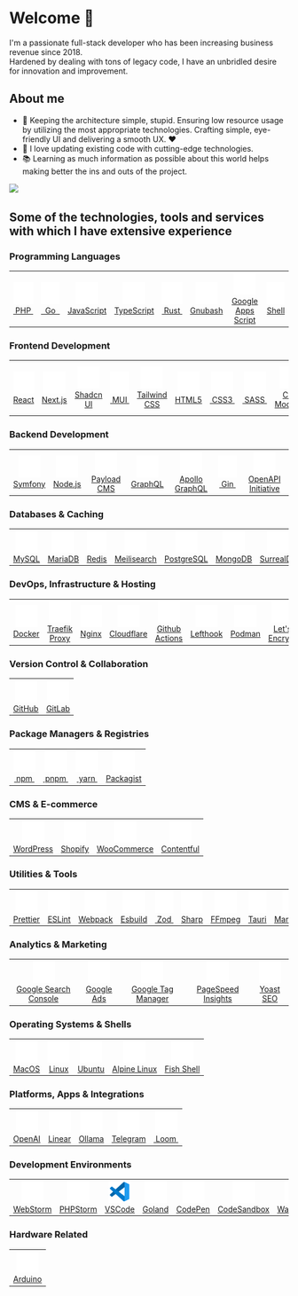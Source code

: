 # Welcome 👋

I'm a passionate full-stack developer who has been increasing business revenue since 2018. <br/>Hardened by dealing with tons of legacy code, I have an unbridled desire for innovation and improvement.

## About me
- 🎯 Keeping the architecture simple, stupid. Ensuring low resource usage by utilizing the most appropriate technologies. Crafting simple, eye-friendly UI and delivering a smooth UX. ❤️
- 🎲 I love updating existing code with cutting-edge technologies.
- 📚  Learning as much information as possible about this world helps making better the ins and outs of the project.

<picture>
   <source srcset="https://github-readme-stats.vercel.app/api?username=l-you&show_icons=true&hide=stars&show=reviews,discussions_started,discussions_answered,prs_merged,prs_merged_percentage&include_all_commits=true" media="(prefers-color-scheme: light)">
  <img src="https://github-readme-stats.vercel.app/api?username=l-you&show_icons=true&hide=stars&show=reviews,discussions_started,discussions_answered,prs_merged,prs_merged_percentage&include_all_commits=true&theme=dark" />

</picture>

## Some of the technologies, tools and services with which I have extensive experience

### Programming Languages

<table><tbody><tr>
<td align="center" valign="middle">
				 <a href="https://www.php.net/" target="_blank" align="center" rel="noopener noreferrer"><img height="40" width="40" src="./icons/php.svg" alt="PHP" title="PHP"/></a><br/>
				<a href="https://www.php.net/" target="_blank" align="center" rel="noopener noreferrer">&nbsp;PHP&nbsp;</a>
</td>
<td align="center" valign="middle">
				 <a href="https://go.dev/" target="_blank" align="center" rel="noopener noreferrer"><img height="40" width="40" src="./icons/go.svg" alt="Go" title="Go"/></a><br/>
				<a href="https://go.dev/" target="_blank" align="center" rel="noopener noreferrer">&nbsp;&nbsp;Go&nbsp;&nbsp;</a>
</td>
<td align="center" valign="middle">
				 <a href="https://developer.mozilla.org/en-US/docs/Web/JavaScript" target="_blank" align="center" rel="noopener noreferrer"><img height="40" width="40" src="./icons/javascript.svg" alt="JavaScript" title="JavaScript"/></a><br/>
				<a href="https://developer.mozilla.org/en-US/docs/Web/JavaScript" target="_blank" align="center" rel="noopener noreferrer">JavaScript</a>
</td>
<td align="center" valign="middle">
				 <a href="https://www.typescriptlang.org/" target="_blank" align="center" rel="noopener noreferrer"><img height="40" width="40" src="./icons/typescript.svg" alt="TypeScript" title="TypeScript"/></a><br/>
				<a href="https://www.typescriptlang.org/" target="_blank" align="center" rel="noopener noreferrer">TypeScript</a>
</td>
<td align="center" valign="middle">
				 <a href="https://www.rust-lang.org/" target="_blank" align="center" rel="noopener noreferrer"><img height="40" width="40" src="./icons/rust.svg" alt="Rust" title="Rust"/></a><br/>
				<a href="https://www.rust-lang.org/" target="_blank" align="center" rel="noopener noreferrer">&nbsp;Rust&nbsp;</a>
</td>
<td align="center" valign="middle">
				 <a href="https://www.gnu.org/software/bash/" target="_blank" align="center" rel="noopener noreferrer"><img height="40" width="40" src="./icons/gnubash.svg" alt="Gnubash" title="Gnubash"/></a><br/>
				<a href="https://www.gnu.org/software/bash/" target="_blank" align="center" rel="noopener noreferrer">Gnubash</a>
</td>
<td align="center" valign="middle">
				 <a href="https://developers.google.com/apps-script" target="_blank" align="center" rel="noopener noreferrer"><img height="40" width="40" src="./icons/googleappsscript.svg" alt="Google Apps Script" title="Google Apps Script"/></a><br/>
				<a href="https://developers.google.com/apps-script" target="_blank" align="center" rel="noopener noreferrer">Google Apps Script</a>
</td>
<td align="center" valign="middle">
				 <a href="https://en.wikipedia.org/wiki/Unix_shell" target="_blank" align="center" rel="noopener noreferrer"><img height="40" width="40" src="./icons/shell.svg" alt="Shell" title="Shell"/></a><br/>
				<a href="https://en.wikipedia.org/wiki/Unix_shell" target="_blank" align="center" rel="noopener noreferrer">Shell</a>
</td>
</tr></tbody></table>

### Frontend Development

<table><tbody><tr>
<td align="center" valign="middle">
				 <a href="https://react.dev/" target="_blank" align="center" rel="noopener noreferrer"><img height="40" width="40" src="./icons/react.svg" alt="React" title="React"/></a><br/>
				<a href="https://react.dev/" target="_blank" align="center" rel="noopener noreferrer">React</a>
</td>
<td align="center" valign="middle">
				 <a href="https://nextjs.org/" target="_blank" align="center" rel="noopener noreferrer"><img height="40" width="40" src="./icons/nextdotjs.svg" alt="Next.js" title="Next.js"/></a><br/>
				<a href="https://nextjs.org/" target="_blank" align="center" rel="noopener noreferrer">Next.js</a>
</td>
<td align="center" valign="middle">
				 <a href="https://ui.shadcn.dev/" target="_blank" align="center" rel="noopener noreferrer"><img height="40" width="40" src="./icons/shadcnui.svg" alt="Shadcn UI" title="Shadcn UI"/></a><br/>
				<a href="https://ui.shadcn.dev/" target="_blank" align="center" rel="noopener noreferrer">Shadcn UI</a>
</td>
<td align="center" valign="middle">
				 <a href="https://mui.com/" target="_blank" align="center" rel="noopener noreferrer"><img height="40" width="40" src="./icons/mui.svg" alt="MUI" title="MUI"/></a><br/>
				<a href="https://mui.com/" target="_blank" align="center" rel="noopener noreferrer">&nbsp;MUI&nbsp;</a>
</td>
<td align="center" valign="middle">
				 <a href="https://tailwindcss.com/" target="_blank" align="center" rel="noopener noreferrer"><img height="40" width="40" src="./icons/tailwindcss.svg" alt="Tailwind CSS" title="Tailwind CSS"/></a><br/>
				<a href="https://tailwindcss.com/" target="_blank" align="center" rel="noopener noreferrer">Tailwind CSS</a>
</td>
<td align="center" valign="middle">
				 <a href="https://developer.mozilla.org/en-US/docs/Web/Guide/HTML/HTML5" target="_blank" align="center" rel="noopener noreferrer"><img height="40" width="40" src="./icons/html5.svg" alt="HTML5" title="HTML5"/></a><br/>
				<a href="https://developer.mozilla.org/en-US/docs/Web/Guide/HTML/HTML5" target="_blank" align="center" rel="noopener noreferrer">HTML5</a>
</td>
<td align="center" valign="middle">
				 <a href="https://developer.mozilla.org/en-US/docs/Web/CSS" target="_blank" align="center" rel="noopener noreferrer"><img height="40" width="40" src="./icons/css3.svg" alt="CSS3" title="CSS3"/></a><br/>
				<a href="https://developer.mozilla.org/en-US/docs/Web/CSS" target="_blank" align="center" rel="noopener noreferrer">&nbsp;CSS3&nbsp;</a>
</td>
<td align="center" valign="middle">
				 <a href="https://sass-lang.com/" target="_blank" align="center" rel="noopener noreferrer"><img height="40" width="40" src="./icons/sass.svg" alt="SASS" title="SASS"/></a><br/>
				<a href="https://sass-lang.com/" target="_blank" align="center" rel="noopener noreferrer">&nbsp;SASS&nbsp;</a>
</td>
<td align="center" valign="middle">
				 <a href="https://github.com/css-modules/css-modules" target="_blank" align="center" rel="noopener noreferrer"><img height="40" width="40" src="./icons/cssmodules.svg" alt="CSS Modules" title="CSS Modules"/></a><br/>
				<a href="https://github.com/css-modules/css-modules" target="_blank" align="center" rel="noopener noreferrer">CSS Modules</a>
</td>
<td align="center" valign="middle">
				 <a href="https://purgecss.com/" target="_blank" align="center" rel="noopener noreferrer"><img height="40" width="40" src="./icons/purgecss.svg" alt="PurgeCSS" title="PurgeCSS"/></a><br/>
				<a href="https://purgecss.com/" target="_blank" align="center" rel="noopener noreferrer">PurgeCSS</a>
</td>
<td align="center" valign="middle">
				 <a href="https://postcss.org/" target="_blank" align="center" rel="noopener noreferrer"><img height="40" width="40" src="./icons/postcss.svg" alt="PostCSS" title="PostCSS"/></a><br/>
				<a href="https://postcss.org/" target="_blank" align="center" rel="noopener noreferrer">PostCSS</a>
</td>
<td align="center" valign="middle">
				 <a href="https://github.com/postcss/autoprefixer" target="_blank" align="center" rel="noopener noreferrer"><img height="40" width="40" src="./icons/autoprefixer.svg" alt="Autoprefixer" title="Autoprefixer"/></a><br/>
				<a href="https://github.com/postcss/autoprefixer" target="_blank" align="center" rel="noopener noreferrer">Autoprefixer</a>
</td>
<td align="center" valign="middle">
				 <a href="https://web.dev/progressive-web-apps/" target="_blank" align="center" rel="noopener noreferrer"><img height="40" width="40" src="./icons/pwa.svg" alt="PWA" title="PWA"/></a><br/>
				<a href="https://web.dev/progressive-web-apps/" target="_blank" align="center" rel="noopener noreferrer">&nbsp;PWA&nbsp;</a>
</td>
<td align="center" valign="middle">
				 <a href="https://react-hook-form.com/" target="_blank" align="center" rel="noopener noreferrer"><img height="40" width="40" src="./icons/reacthookform.svg" alt="React Hook Form" title="React Hook Form"/></a><br/>
				<a href="https://react-hook-form.com/" target="_blank" align="center" rel="noopener noreferrer">React Hook Form</a>
</td>
<td align="center" valign="middle">
				 <a href="https://lucide.dev/" target="_blank" align="center" rel="noopener noreferrer"><img height="40" width="40" src="./icons/lucide.svg" alt="Lucide Icons" title="Lucide Icons"/></a><br/>
				<a href="https://lucide.dev/" target="_blank" align="center" rel="noopener noreferrer">Lucide Icons</a>
</td>
<td align="center" valign="middle">
				 <a href="https://simpleicons.org/" target="_blank" align="center" rel="noopener noreferrer"><img height="40" width="40" src="./icons/simpleicons.svg" alt="Simple Icons" title="Simple Icons"/></a><br/>
				<a href="https://simpleicons.org/" target="_blank" align="center" rel="noopener noreferrer">Simple Icons</a>
</td>
</tr></tbody></table>

### Backend Development

<table><tbody><tr>
<td align="center" valign="middle">
				 <a href="https://symfony.com/" target="_blank" align="center" rel="noopener noreferrer"><img height="40" width="40" src="./icons/symfony.svg" alt="Symfony" title="Symfony"/></a><br/>
				<a href="https://symfony.com/" target="_blank" align="center" rel="noopener noreferrer">Symfony</a>
</td>
<td align="center" valign="middle">
				 <a href="https://nodejs.org/" target="_blank" align="center" rel="noopener noreferrer"><img height="40" width="40" src="./icons/nodedotjs.svg" alt="Node.js" title="Node.js"/></a><br/>
				<a href="https://nodejs.org/" target="_blank" align="center" rel="noopener noreferrer">Node.js</a>
</td>
<td align="center" valign="middle">
				 <a href="https://payloadcms.com/" target="_blank" align="center" rel="noopener noreferrer"><img height="40" width="40" src="./icons/payloadcms.svg" alt="Payload CMS" title="Payload CMS"/></a><br/>
				<a href="https://payloadcms.com/" target="_blank" align="center" rel="noopener noreferrer">Payload CMS</a>
</td>
<td align="center" valign="middle">
				 <a href="https://graphql.org/" target="_blank" align="center" rel="noopener noreferrer"><img height="40" width="40" src="./icons/graphql.svg" alt="GraphQL" title="GraphQL"/></a><br/>
				<a href="https://graphql.org/" target="_blank" align="center" rel="noopener noreferrer">GraphQL</a>
</td>
<td align="center" valign="middle">
				 <a href="https://www.apollographql.com/" target="_blank" align="center" rel="noopener noreferrer"><img height="40" width="40" src="./icons/apollographql.svg" alt="Apollo GraphQL" title="Apollo GraphQL"/></a><br/>
				<a href="https://www.apollographql.com/" target="_blank" align="center" rel="noopener noreferrer">Apollo GraphQL</a>
</td>
<td align="center" valign="middle">
				 <a href="https://gin-gonic.com/" target="_blank" align="center" rel="noopener noreferrer"><img height="40" width="40" src="./icons/gin.svg" alt="Gin" title="Gin"/></a><br/>
				<a href="https://gin-gonic.com/" target="_blank" align="center" rel="noopener noreferrer">&nbsp;Gin&nbsp;</a>
</td>
<td align="center" valign="middle">
				 <a href="https://www.openapis.org/" target="_blank" align="center" rel="noopener noreferrer"><img height="40" width="40" src="./icons/openapiinitiative.svg" alt="OpenAPI Initiative" title="OpenAPI Initiative"/></a><br/>
				<a href="https://www.openapis.org/" target="_blank" align="center" rel="noopener noreferrer">OpenAPI Initiative</a>
</td>
</tr></tbody></table>

### Databases & Caching

<table><tbody><tr>
<td align="center" valign="middle">
				 <a href="https://www.mysql.com/" target="_blank" align="center" rel="noopener noreferrer"><img height="40" width="40" src="./icons/mysql.svg" alt="MySQL" title="MySQL"/></a><br/>
				<a href="https://www.mysql.com/" target="_blank" align="center" rel="noopener noreferrer">MySQL</a>
</td>
<td align="center" valign="middle">
				 <a href="https://mariadb.org/" target="_blank" align="center" rel="noopener noreferrer"><img height="40" width="40" src="./icons/mariadb.svg" alt="MariaDB" title="MariaDB"/></a><br/>
				<a href="https://mariadb.org/" target="_blank" align="center" rel="noopener noreferrer">MariaDB</a>
</td>
<td align="center" valign="middle">
				 <a href="https://redis.io/" target="_blank" align="center" rel="noopener noreferrer"><img height="40" width="40" src="./icons/redis.svg" alt="Redis" title="Redis"/></a><br/>
				<a href="https://redis.io/" target="_blank" align="center" rel="noopener noreferrer">Redis</a>
</td>
<td align="center" valign="middle">
				 <a href="https://www.meilisearch.com/" target="_blank" align="center" rel="noopener noreferrer"><img height="40" width="40" src="./icons/meilisearch.svg" alt="Meilisearch" title="Meilisearch"/></a><br/>
				<a href="https://www.meilisearch.com/" target="_blank" align="center" rel="noopener noreferrer">Meilisearch</a>
</td>
<td align="center" valign="middle">
				 <a href="https://www.postgresql.org/" target="_blank" align="center" rel="noopener noreferrer"><img height="40" width="40" src="./icons/postgresql.svg" alt="PostgreSQL" title="PostgreSQL"/></a><br/>
				<a href="https://www.postgresql.org/" target="_blank" align="center" rel="noopener noreferrer">PostgreSQL</a>
</td>
<td align="center" valign="middle">
				 <a href="https://www.mongodb.com/" target="_blank" align="center" rel="noopener noreferrer"><img height="40" width="40" src="./icons/mongodb.svg" alt="MongoDB" title="MongoDB"/></a><br/>
				<a href="https://www.mongodb.com/" target="_blank" align="center" rel="noopener noreferrer">MongoDB</a>
</td>
<td align="center" valign="middle">
				 <a href="https://surrealdb.com/" target="_blank" align="center" rel="noopener noreferrer"><img height="40" width="40" src="./icons/surrealdb.svg" alt="SurrealDB" title="SurrealDB"/></a><br/>
				<a href="https://surrealdb.com/" target="_blank" align="center" rel="noopener noreferrer">SurrealDB</a>
</td>
<td align="center" valign="middle">
				 <a href="https://supabase.com/" target="_blank" align="center" rel="noopener noreferrer"><img height="40" width="40" src="./icons/supabase.svg" alt="Supabase" title="Supabase"/></a><br/>
				<a href="https://supabase.com/" target="_blank" align="center" rel="noopener noreferrer">Supabase</a>
</td>
<td align="center" valign="middle">
				 <a href="https://www.phpmyadmin.net/" target="_blank" align="center" rel="noopener noreferrer"><img height="40" width="40" src="./icons/phpmyadmin.svg" alt="phpMyAdmin" title="phpMyAdmin"/></a><br/>
				<a href="https://www.phpmyadmin.net/" target="_blank" align="center" rel="noopener noreferrer">phpMyAdmin</a>
</td>
</tr></tbody></table>

### DevOps, Infrastructure & Hosting

<table><tbody><tr>
<td align="center" valign="middle">
				 <a href="https://www.docker.com/" target="_blank" align="center" rel="noopener noreferrer"><img height="40" width="40" src="./icons/docker.svg" alt="Docker" title="Docker"/></a><br/>
				<a href="https://www.docker.com/" target="_blank" align="center" rel="noopener noreferrer">Docker</a>
</td>
<td align="center" valign="middle">
				 <a href="https://traefik.io/traefik/" target="_blank" align="center" rel="noopener noreferrer"><img height="40" width="40" src="./icons/traefikproxy.svg" alt="Traefik Proxy" title="Traefik Proxy"/></a><br/>
				<a href="https://traefik.io/traefik/" target="_blank" align="center" rel="noopener noreferrer">Traefik Proxy</a>
</td>
<td align="center" valign="middle">
				 <a href="https://nginx.org/" target="_blank" align="center" rel="noopener noreferrer"><img height="40" width="40" src="./icons/nginx.svg" alt="Nginx" title="Nginx"/></a><br/>
				<a href="https://nginx.org/" target="_blank" align="center" rel="noopener noreferrer">Nginx</a>
</td>
<td align="center" valign="middle">
				 <a href="https://www.cloudflare.com/" target="_blank" align="center" rel="noopener noreferrer"><img height="40" width="40" src="./icons/cloudflare.svg" alt="Cloudflare" title="Cloudflare"/></a><br/>
				<a href="https://www.cloudflare.com/" target="_blank" align="center" rel="noopener noreferrer">Cloudflare</a>
</td>
<td align="center" valign="middle">
				 <a href="https://github.com/features/actions" target="_blank" align="center" rel="noopener noreferrer"><img height="40" width="40" src="./icons/githubactions.svg" alt="Github Actions" title="Github Actions"/></a><br/>
				<a href="https://github.com/features/actions" target="_blank" align="center" rel="noopener noreferrer">Github Actions</a>
</td>
<td align="center" valign="middle">
				 <a href="https://evilmartians.com/chronicles/lefthook-automate-your-git-hooks" target="_blank" align="center" rel="noopener noreferrer"><img height="40" width="40" src="./icons/lefthook.svg" alt="Lefthook" title="Lefthook"/></a><br/>
				<a href="https://evilmartians.com/chronicles/lefthook-automate-your-git-hooks" target="_blank" align="center" rel="noopener noreferrer">Lefthook</a>
</td>
<td align="center" valign="middle">
				 <a href="https://podman.io/" target="_blank" align="center" rel="noopener noreferrer"><img height="40" width="40" src="./icons/podman.svg" alt="Podman" title="Podman"/></a><br/>
				<a href="https://podman.io/" target="_blank" align="center" rel="noopener noreferrer">Podman</a>
</td>
<td align="center" valign="middle">
				 <a href="https://letsencrypt.org/" target="_blank" align="center" rel="noopener noreferrer"><img height="40" width="40" src="./icons/letsencrypt.svg" alt="Let's Encrypt" title="Let's Encrypt"/></a><br/>
				<a href="https://letsencrypt.org/" target="_blank" align="center" rel="noopener noreferrer">Let's Encrypt</a>
</td>
<td align="center" valign="middle">
				 <a href="https://www.openssl.org/" target="_blank" align="center" rel="noopener noreferrer"><img height="40" width="40" src="./icons/openssl.svg" alt="OpenSSL" title="OpenSSL"/></a><br/>
				<a href="https://www.openssl.org/" target="_blank" align="center" rel="noopener noreferrer">OpenSSL</a>
</td>
<td align="center" valign="middle">
				 <a href="https://turbo.build/repo" target="_blank" align="center" rel="noopener noreferrer"><img height="40" width="40" src="./icons/turborepo.svg" alt="Turborepo" title="Turborepo"/></a><br/>
				<a href="https://turbo.build/repo" target="_blank" align="center" rel="noopener noreferrer">Turborepo</a>
</td>
<td align="center" valign="middle">
				 <a href="https://brew.sh/" target="_blank" align="center" rel="noopener noreferrer"><img height="40" width="40" src="./icons/homebrew.svg" alt="Homebrew" title="Homebrew"/></a><br/>
				<a href="https://brew.sh/" target="_blank" align="center" rel="noopener noreferrer">Homebrew</a>
</td>
</tr></tbody></table>

### Version Control & Collaboration

<table><tbody><tr>
<td align="center" valign="middle">
				 <a href="https://github.com/" target="_blank" align="center" rel="noopener noreferrer"><img height="40" width="40" src="./icons/github.svg" alt="GitHub" title="GitHub"/></a><br/>
				<a href="https://github.com/" target="_blank" align="center" rel="noopener noreferrer">GitHub</a>
</td>
<td align="center" valign="middle">
				 <a href="https://gitlab.com/" target="_blank" align="center" rel="noopener noreferrer"><img height="40" width="40" src="./icons/gitlab.svg" alt="GitLab" title="GitLab"/></a><br/>
				<a href="https://gitlab.com/" target="_blank" align="center" rel="noopener noreferrer">GitLab</a>
</td>
</tr></tbody></table>

### Package Managers & Registries

<table><tbody><tr>
<td align="center" valign="middle">
				 <a href="https://www.npmjs.com/" target="_blank" align="center" rel="noopener noreferrer"><img height="40" width="40" src="./icons/npm.svg" alt="npm" title="npm"/></a><br/>
				<a href="https://www.npmjs.com/" target="_blank" align="center" rel="noopener noreferrer">&nbsp;npm&nbsp;</a>
</td>
<td align="center" valign="middle">
				 <a href="https://pnpm.io/" target="_blank" align="center" rel="noopener noreferrer"><img height="40" width="40" src="./icons/pnpm.svg" alt="pnpm" title="pnpm"/></a><br/>
				<a href="https://pnpm.io/" target="_blank" align="center" rel="noopener noreferrer">&nbsp;pnpm&nbsp;</a>
</td>
<td align="center" valign="middle">
				 <a href="https://yarnpkg.com/" target="_blank" align="center" rel="noopener noreferrer"><img height="40" width="40" src="./icons/yarn.svg" alt="yarn" title="yarn"/></a><br/>
				<a href="https://yarnpkg.com/" target="_blank" align="center" rel="noopener noreferrer">&nbsp;yarn&nbsp;</a>
</td>
<td align="center" valign="middle">
				 <a href="https://packagist.org/" target="_blank" align="center" rel="noopener noreferrer"><img height="40" width="40" src="./icons/packagist.svg" alt="Packagist" title="Packagist"/></a><br/>
				<a href="https://packagist.org/" target="_blank" align="center" rel="noopener noreferrer">Packagist</a>
</td>
</tr></tbody></table>

### CMS & E-commerce

<table><tbody><tr>
<td align="center" valign="middle">
				 <a href="https://wordpress.org/" target="_blank" align="center" rel="noopener noreferrer"><img height="40" width="40" src="./icons/wordpress.svg" alt="WordPress" title="WordPress"/></a><br/>
				<a href="https://wordpress.org/" target="_blank" align="center" rel="noopener noreferrer">WordPress</a>
</td>
<td align="center" valign="middle">
				 <a href="https://www.shopify.com/" target="_blank" align="center" rel="noopener noreferrer"><img height="40" width="40" src="./icons/shopify.svg" alt="Shopify" title="Shopify"/></a><br/>
				<a href="https://www.shopify.com/" target="_blank" align="center" rel="noopener noreferrer">Shopify</a>
</td>
<td align="center" valign="middle">
				 <a href="https://woocommerce.com/" target="_blank" align="center" rel="noopener noreferrer"><img height="40" width="40" src="./icons/woocommerce.svg" alt="WooCommerce" title="WooCommerce"/></a><br/>
				<a href="https://woocommerce.com/" target="_blank" align="center" rel="noopener noreferrer">WooCommerce</a>
</td>
<td align="center" valign="middle">
				 <a href="https://www.contentful.com/" target="_blank" align="center" rel="noopener noreferrer"><img height="40" width="40" src="./icons/contentful.svg" alt="Contentful" title="Contentful"/></a><br/>
				<a href="https://www.contentful.com/" target="_blank" align="center" rel="noopener noreferrer">Contentful</a>
</td>
</tr></tbody></table>

### Utilities & Tools

<table><tbody><tr>
<td align="center" valign="middle">
				 <a href="https://prettier.io/" target="_blank" align="center" rel="noopener noreferrer"><img height="40" width="40" src="./icons/prettier.svg" alt="Prettier" title="Prettier"/></a><br/>
				<a href="https://prettier.io/" target="_blank" align="center" rel="noopener noreferrer">Prettier</a>
</td>
<td align="center" valign="middle">
				 <a href="https://eslint.org/" target="_blank" align="center" rel="noopener noreferrer"><img height="40" width="40" src="./icons/eslint.svg" alt="ESLint" title="ESLint"/></a><br/>
				<a href="https://eslint.org/" target="_blank" align="center" rel="noopener noreferrer">ESLint</a>
</td>
<td align="center" valign="middle">
				 <a href="https://webpack.js.org/" target="_blank" align="center" rel="noopener noreferrer"><img height="40" width="40" src="./icons/webpack.svg" alt="Webpack" title="Webpack"/></a><br/>
				<a href="https://webpack.js.org/" target="_blank" align="center" rel="noopener noreferrer">Webpack</a>
</td>
<td align="center" valign="middle">
				 <a href="https://esbuild.github.io/" target="_blank" align="center" rel="noopener noreferrer"><img height="40" width="40" src="./icons/esbuild.svg" alt="Esbuild" title="Esbuild"/></a><br/>
				<a href="https://esbuild.github.io/" target="_blank" align="center" rel="noopener noreferrer">Esbuild</a>
</td>
<td align="center" valign="middle">
				 <a href="https://zod.dev/" target="_blank" align="center" rel="noopener noreferrer"><img height="40" width="40" src="./icons/zod.svg" alt="Zod" title="Zod"/></a><br/>
				<a href="https://zod.dev/" target="_blank" align="center" rel="noopener noreferrer">&nbsp;Zod&nbsp;</a>
</td>
<td align="center" valign="middle">
				 <a href="https://sharp.pixelplumbing.com/" target="_blank" align="center" rel="noopener noreferrer"><img height="40" width="40" src="./icons/sharp.svg" alt="Sharp" title="Sharp"/></a><br/>
				<a href="https://sharp.pixelplumbing.com/" target="_blank" align="center" rel="noopener noreferrer">Sharp</a>
</td>
<td align="center" valign="middle">
				 <a href="https://ffmpeg.org/" target="_blank" align="center" rel="noopener noreferrer"><img height="40" width="40" src="./icons/ffmpeg.svg" alt="FFmpeg" title="FFmpeg"/></a><br/>
				<a href="https://ffmpeg.org/" target="_blank" align="center" rel="noopener noreferrer">FFmpeg</a>
</td>
<td align="center" valign="middle">
				 <a href="https://tauri.app/" target="_blank" align="center" rel="noopener noreferrer"><img height="40" width="40" src="./icons/tauri.svg" alt="Tauri" title="Tauri"/></a><br/>
				<a href="https://tauri.app/" target="_blank" align="center" rel="noopener noreferrer">Tauri</a>
</td>
<td align="center" valign="middle">
				 <a href="https://daringfireball.net/projects/markdown/" target="_blank" align="center" rel="noopener noreferrer"><img height="40" width="40" src="./icons/markdown.svg" alt="Markdown" title="Markdown"/></a><br/>
				<a href="https://daringfireball.net/projects/markdown/" target="_blank" align="center" rel="noopener noreferrer">Markdown</a>
</td>
<td align="center" valign="middle">
				 <a href="https://remark.js.org/" target="_blank" align="center" rel="noopener noreferrer"><img height="40" width="40" src="./icons/remark.svg" alt="Remark" title="Remark"/></a><br/>
				<a href="https://remark.js.org/" target="_blank" align="center" rel="noopener noreferrer">Remark</a>
</td>
</tr></tbody></table>

### Analytics & Marketing

<table><tbody><tr>
<td align="center" valign="middle">
				 <a href="https://search.google.com/search-console/" target="_blank" align="center" rel="noopener noreferrer"><img height="40" width="40" src="./icons/googlesearchconsole.svg" alt="Google Search Console" title="Google Search Console"/></a><br/>
				<a href="https://search.google.com/search-console/" target="_blank" align="center" rel="noopener noreferrer">Google Search Console</a>
</td>
<td align="center" valign="middle">
				 <a href="https://ads.google.com/" target="_blank" align="center" rel="noopener noreferrer"><img height="40" width="40" src="./icons/googleads.svg" alt="Google Ads" title="Google Ads"/></a><br/>
				<a href="https://ads.google.com/" target="_blank" align="center" rel="noopener noreferrer">Google Ads</a>
</td>
<td align="center" valign="middle">
				 <a href="https://tagmanager.google.com/" target="_blank" align="center" rel="noopener noreferrer"><img height="40" width="40" src="./icons/googletagmanager.svg" alt="Google Tag Manager" title="Google Tag Manager"/></a><br/>
				<a href="https://tagmanager.google.com/" target="_blank" align="center" rel="noopener noreferrer">Google Tag Manager</a>
</td>
<td align="center" valign="middle">
				 <a href="https://pagespeed.web.dev/" target="_blank" align="center" rel="noopener noreferrer"><img height="40" width="40" src="./icons/pagespeedinsights.svg" alt="PageSpeed Insights" title="PageSpeed Insights"/></a><br/>
				<a href="https://pagespeed.web.dev/" target="_blank" align="center" rel="noopener noreferrer">PageSpeed Insights</a>
</td>
<td align="center" valign="middle">
				 <a href="https://yoast.com/" target="_blank" align="center" rel="noopener noreferrer"><img height="40" width="40" src="./icons/yoast.svg" alt="Yoast SEO" title="Yoast SEO"/></a><br/>
				<a href="https://yoast.com/" target="_blank" align="center" rel="noopener noreferrer">Yoast SEO</a>
</td>
</tr></tbody></table>

### Operating Systems & Shells

<table><tbody><tr>
<td align="center" valign="middle">
				 <a href="https://www.apple.com/macos/" target="_blank" align="center" rel="noopener noreferrer"><img height="40" width="40" src="./icons/macos.svg" alt="MacOS" title="MacOS"/></a><br/>
				<a href="https://www.apple.com/macos/" target="_blank" align="center" rel="noopener noreferrer">MacOS</a>
</td>
<td align="center" valign="middle">
				 <a href="https://www.kernel.org/" target="_blank" align="center" rel="noopener noreferrer"><img height="40" width="40" src="./icons/linux.svg" alt="Linux" title="Linux"/></a><br/>
				<a href="https://www.kernel.org/" target="_blank" align="center" rel="noopener noreferrer">Linux</a>
</td>
<td align="center" valign="middle">
				 <a href="https://ubuntu.com/" target="_blank" align="center" rel="noopener noreferrer"><img height="40" width="40" src="./icons/ubuntu.svg" alt="Ubuntu" title="Ubuntu"/></a><br/>
				<a href="https://ubuntu.com/" target="_blank" align="center" rel="noopener noreferrer">Ubuntu</a>
</td>
<td align="center" valign="middle">
				 <a href="https://alpinelinux.org/" target="_blank" align="center" rel="noopener noreferrer"><img height="40" width="40" src="./icons/alpinelinux.svg" alt="Alpine Linux" title="Alpine Linux"/></a><br/>
				<a href="https://alpinelinux.org/" target="_blank" align="center" rel="noopener noreferrer">Alpine Linux</a>
</td>
<td align="center" valign="middle">
				 <a href="https://fishshell.com/" target="_blank" align="center" rel="noopener noreferrer"><img height="40" width="40" src="./icons/fishshell.svg" alt="Fish Shell" title="Fish Shell"/></a><br/>
				<a href="https://fishshell.com/" target="_blank" align="center" rel="noopener noreferrer">Fish Shell</a>
</td>
</tr></tbody></table>

### Platforms, Apps & Integrations

<table><tbody><tr>
<td align="center" valign="middle">
				 <a href="https://openai.com/" target="_blank" align="center" rel="noopener noreferrer"><img height="40" width="40" src="./icons/openai.svg" alt="OpenAI" title="OpenAI"/></a><br/>
				<a href="https://openai.com/" target="_blank" align="center" rel="noopener noreferrer">OpenAI</a>
</td>
<td align="center" valign="middle">
				 <a href="https://linear.app/" target="_blank" align="center" rel="noopener noreferrer"><img height="40" width="40" src="./icons/linear.svg" alt="Linear" title="Linear"/></a><br/>
				<a href="https://linear.app/" target="_blank" align="center" rel="noopener noreferrer">Linear</a>
</td>
<td align="center" valign="middle">
				 <a href="https://ollama.ai/" target="_blank" align="center" rel="noopener noreferrer"><img height="40" width="40" src="./icons/ollama.svg" alt="Ollama" title="Ollama"/></a><br/>
				<a href="https://ollama.ai/" target="_blank" align="center" rel="noopener noreferrer">Ollama</a>
</td>
<td align="center" valign="middle">
				 <a href="https://telegram.org/" target="_blank" align="center" rel="noopener noreferrer"><img height="40" width="40" src="./icons/telegram.svg" alt="Telegram" title="Telegram"/></a><br/>
				<a href="https://telegram.org/" target="_blank" align="center" rel="noopener noreferrer">Telegram</a>
</td>
<td align="center" valign="middle">
				 <a href="https://www.loom.com/" target="_blank" align="center" rel="noopener noreferrer"><img height="40" width="40" src="./icons/loom.svg" alt="Loom" title="Loom"/></a><br/>
				<a href="https://www.loom.com/" target="_blank" align="center" rel="noopener noreferrer">&nbsp;Loom&nbsp;</a>
</td>
</tr></tbody></table>

### Development Environments

<table><tbody><tr>
<td align="center" valign="middle">
				 <a href="https://www.jetbrains.com/webstorm/" target="_blank" align="center" rel="noopener noreferrer"><img height="40" width="40" src="./icons/webstorm.svg" alt="WebStorm" title="WebStorm"/></a><br/>
				<a href="https://www.jetbrains.com/webstorm/" target="_blank" align="center" rel="noopener noreferrer">WebStorm</a>
</td>
<td align="center" valign="middle">
				 <a href="https://www.jetbrains.com/phpstorm/" target="_blank" align="center" rel="noopener noreferrer"><img height="40" width="40" src="./icons/phpstorm.svg" alt="PHPStorm" title="PHPStorm"/></a><br/>
				<a href="https://www.jetbrains.com/phpstorm/" target="_blank" align="center" rel="noopener noreferrer">PHPStorm</a>
</td>
<td align="center" valign="middle">
				 <a href="https://code.visualstudio.com/" target="_blank" align="center" rel="noopener noreferrer"><img height="40" width="40" src="./icons/vscode.svg" alt="VSCode" title="VSCode"/></a><br/>
				<a href="https://code.visualstudio.com/" target="_blank" align="center" rel="noopener noreferrer">VSCode</a>
</td>
<td align="center" valign="middle">
				 <a href="https://www.jetbrains.com/go/" target="_blank" align="center" rel="noopener noreferrer"><img height="40" width="40" src="./icons/goland.svg" alt="Goland" title="Goland"/></a><br/>
				<a href="https://www.jetbrains.com/go/" target="_blank" align="center" rel="noopener noreferrer">Goland</a>
</td>
<td align="center" valign="middle">
				 <a href="https://codepen.io/" target="_blank" align="center" rel="noopener noreferrer"><img height="40" width="40" src="./icons/codepen.svg" alt="CodePen" title="CodePen"/></a><br/>
				<a href="https://codepen.io/" target="_blank" align="center" rel="noopener noreferrer">CodePen</a>
</td>
<td align="center" valign="middle">
				 <a href="https://codesandbox.io/" target="_blank" align="center" rel="noopener noreferrer"><img height="40" width="40" src="./icons/codesandbox.svg" alt="CodeSandbox" title="CodeSandbox"/></a><br/>
				<a href="https://codesandbox.io/" target="_blank" align="center" rel="noopener noreferrer">CodeSandbox</a>
</td>
<td align="center" valign="middle">
				 <a href="https://wakatime.com/" target="_blank" align="center" rel="noopener noreferrer"><img height="40" width="40" src="./icons/wakatime.svg" alt="WakaTime" title="WakaTime"/></a><br/>
				<a href="https://wakatime.com/" target="_blank" align="center" rel="noopener noreferrer">WakaTime</a>
</td>
<td align="center" valign="middle">
				 <a href="https://obsidian.md/" target="_blank" align="center" rel="noopener noreferrer"><img height="40" width="40" src="./icons/obsidian.svg" alt="Obsidian" title="Obsidian"/></a><br/>
				<a href="https://obsidian.md/" target="_blank" align="center" rel="noopener noreferrer">Obsidian</a>
</td>
</tr></tbody></table>

### Hardware Related

<table><tbody><tr>
<td align="center" valign="middle">
				 <a href="https://www.arduino.cc/" target="_blank" align="center" rel="noopener noreferrer"><img height="40" width="40" src="./icons/arduino.svg" alt="Arduino" title="Arduino"/></a><br/>
				<a href="https://www.arduino.cc/" target="_blank" align="center" rel="noopener noreferrer">Arduino</a>
</td>
</tr></tbody></table>
